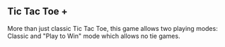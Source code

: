 ## Tic Tac Toe +

More than just classic Tic Tac Toe, this game allows two playing modes: Classic and "Play to Win" mode which allows no tie games.
